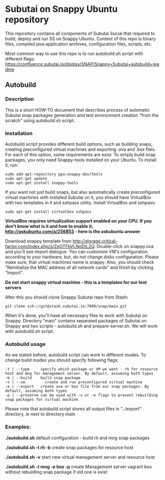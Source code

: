 # Subutai on Snappy Ubuntu repository

This repository contains all components of Subutai Social that required to build, deploy and run SS on Snappy Ubuntu.
Content of this repo is binary files, compiled java application archives, configuration files, scripts, etc.

Most common way to use this repo is to run autobuild.sh script with different flags: https://confluence.subutai.io/display/SNAP/Snappy+Subutai+autobuild+readme

## Autobuild

### Description
This is a short HOW-TO document that describes process of automatic Subutai snap packages generation and test environment creation "from the scratch" using autobuild.sh script.

### Installation
Autobuild script provides different build options, such as building snaps, creating preconfigured virtual machines and exporting .ova and .box files. For each of this option, some requirements are exist.
To simply build snap packages, you only need Snappy-tools installed on your Ubuntu. To install it, run:

    sudo add-apt-repository ppa:snappy-dev/tools
    sudo apt-get update
    sudo apt-get install snappy-tools
 
If you want not just build snaps, but also automatically create preconfigured virtual machines with installed Subutai on it, you should have VirtualBox with two templates in it and sshpass utility.
Install VirtualBox and sshpass:

    sudo apt-get install virtualbox sshpass
 
**VirtualBox requires virtualization support enabled on your CPU. If you don't know what is it and how to enable it, http://askubuntu.com/a/256853 - here is the askubuntu answer**
 
Download snappy template from http://storage.critical-factor.com/index.php/s/ZeOTFbVLNnDtL2Q. Double-click on snappy.ova and you'll see import dialogue. You can customize VM's configuration according to your hardware, but, do not change disks configuration. Please make sure, that virtual machines name is snappy. Also, you should check "Reinitialize the MAC address of all network cards" and finish by clicking "Import".

**Do not start snappy virtual machine - this is a templates for our test servers**
 
After this you should clone Snappy Subutai repo from Stash: 

    git clone ssh://git@stash.subutai.io:7999/snap/main.git

When it's done, you'll have all necessary files to work with Subutai on Snappy. Directory "main" contains separated packages of Subutai on Snappy and two scripts - autobuild.sh and prepare-server.sh. We will work with autobuild.sh script.

### Autobuild usage
As we stated before, autobuild script can work in different modes. To change build modes you should specify following flags:

	-t | --type 	specify which package or VM we want - rh for resource host and mng for management server. By default, assuming both types
	-b | --build	build snap package
	-v | --vm		  create and run preconfigured virtual machine
	-e | --export	create ova or box file from our snap packages. By default, assuming both types
	-p | --preserve	can be used with -v or -e flags to prevent rebuilding snap packages for virtual machine

Please note that autobuild script stores all output files in "../export" directory, ie next to directory main

### Examples:
**./autobuild.sh**	default configuration - build rh and mng snap packages

**./autobuild.sh -t rh -b**	create snap packages for resource host

**./autobuild.sh -v**	start new virtual management server and resource host

**./autobuild.sh -t mng -e box -p**	create Management server vagrant box without rebuilding snap package if old one is exist
